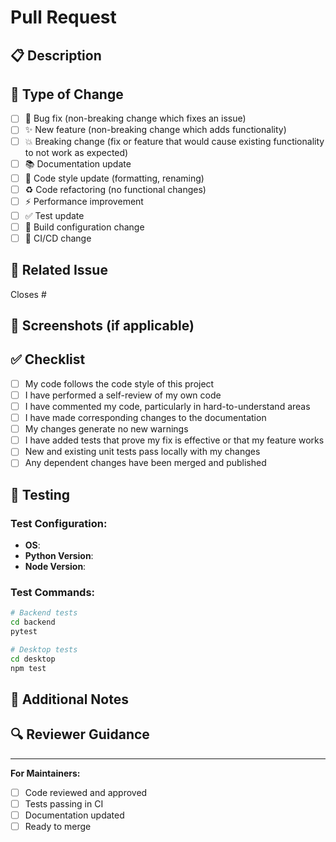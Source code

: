 # Pull Request

## 📋 Description

<!-- Describe your changes in detail -->

## 🎯 Type of Change

- [ ] 🐛 Bug fix (non-breaking change which fixes an issue)
- [ ] ✨ New feature (non-breaking change which adds functionality)
- [ ] 💥 Breaking change (fix or feature that would cause existing functionality to not work as expected)
- [ ] 📚 Documentation update
- [ ] 🎨 Code style update (formatting, renaming)
- [ ] ♻️ Code refactoring (no functional changes)
- [ ] ⚡ Performance improvement
- [ ] ✅ Test update
- [ ] 🔧 Build configuration change
- [ ] 🚀 CI/CD change

## 🔗 Related Issue

Closes #<!-- issue number -->

## 📸 Screenshots (if applicable)

<!-- Add screenshots to help explain your changes -->

## ✅ Checklist

- [ ] My code follows the code style of this project
- [ ] I have performed a self-review of my own code
- [ ] I have commented my code, particularly in hard-to-understand areas
- [ ] I have made corresponding changes to the documentation
- [ ] My changes generate no new warnings
- [ ] I have added tests that prove my fix is effective or that my feature works
- [ ] New and existing unit tests pass locally with my changes
- [ ] Any dependent changes have been merged and published

## 🧪 Testing

<!-- Describe the tests you ran to verify your changes -->

### Test Configuration:
- **OS**: 
- **Python Version**: 
- **Node Version**: 

### Test Commands:
```bash
# Backend tests
cd backend
pytest

# Desktop tests
cd desktop
npm test
```

## 📝 Additional Notes

<!-- Any additional information that reviewers should know -->

## 🔍 Reviewer Guidance

<!-- Help reviewers understand what to focus on -->

---

**For Maintainers:**
- [ ] Code reviewed and approved
- [ ] Tests passing in CI
- [ ] Documentation updated
- [ ] Ready to merge
